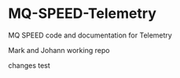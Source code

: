 # MQ-SPEED-Telemetry
MQ SPEED code and documentation for Telemetry

Mark and Johann working repo

changes test
